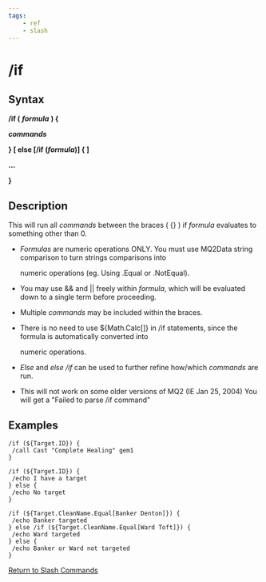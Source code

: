```yaml
---
tags:
    - ref
    - slash
---
```

# /if

## Syntax

**/if (** _**formula**_ **) {**

_**commands**_

**} [ else \[/if (**_**formula**_**)\] { ]**

**...**

**}**

## Description

This will run all _commands_ between the braces ( {} ) if _formula_ evaluates to something other than 0.

* _Formulas_ are numeric operations ONLY. You must use MQ2Data string comparison to turn strings comparisons into

  numeric operations (eg. Using .Equal or .NotEqual).

* You may use && and \|\| freely within _formula_, which will be evaluated down to a single term before proceeding.
* Multiple _commands_ may be included within the braces.
* There is no need to use ${Math.Calc[]} in /if statements, since the formula is automatically converted into

  numeric operations.

* _Else_ and _else /if_ can be used to further refine how/which _commands_ are run.
* This will not work on some older versions of MQ2 (IE Jan 25, 2004) You will get a "Failed to parse /if command"

## Examples

```text
/if (${Target.ID}) {
 /call Cast "Complete Healing" gem1
}

/if (${Target.ID}) {
 /echo I have a target
} else {
 /echo No target
}

/if (${Target.CleanName.Equal[Banker Denton]}) {
 /echo Banker targeted
} else /if (${Target.CleanName.Equal[Ward Toft]}) {
 /echo Ward targeted
} else {
 /echo Banker or Ward not targeted
}
```

[Return to Slash Commands](..//)

